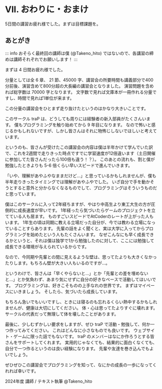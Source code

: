 # VII. おわりに・おまけ

5日間の講習お疲れ様でした。まずは目標課題を。

## あとがき

::: info
おそらく最終回の講師は僕 (@Takeno_hito) ではないので、各講習の締めは講師それぞれでお願いします！
:::

まずは 4 日間お疲れ様でした。

分量としては全 6 章、 21 節、45000 字、講習会の所要時間も講義部分で400分前後、演習含めて800分超の大長編の講習会となりました。
演習問題を含めれば総字数は 70000 字となります。
文字数で見れば文庫本が一冊作れる分量ですし、時間で見れば1単位が来ます。

この分量の講習会をひとまず走り抜けたというのはかなり大きいことです。

このサークル traP は、どうしても周りには経験者の新入部員がたくさんいます。
僕もプログラミングを触り始めてから 9 年目になります。
なので怖いと感じるかもしれないですが、しかし皆さんはそれに物怖じしないでほしいと考えています。

というのも、皆さんが受けたこの講習会の内容は僕は半年かけて学んでいた訳で、これを2週間で走りきった時点ですでに学習速度が12倍違います（土日開催に参加してた皆さんだったら100倍も違う！？）。
このあとの流れも、割と僕が勉強したときよりも 5-6 倍くらい早いスピードで進んでいきます。

「いや、理解があやふやなままだけど…」と思っているかもしれませんが、僕も半年走りきったタイミングでは理解があやふやでした。
いざ自分で手を動かそうとすると意外と分からなくなるものでして、プログラミングはそういうものだと思っています。

僕はこのサークルに入って2年経ちますが、やはり中高生より東工大生の方が圧倒的に成長速度が早いです。
1年経ったら気づいたらゲームのプロジェクトを立てている人も居ます。
ものすごいスピードでAtCoderのレートが上がった人もいます。
1年生の頃は同期に教える立場だった自分が、今では教わる立場になっていることすらあります。
先輩の話をよく聞くと、実は大学に入ってからプログラミングを始めたという人もたくさんいます。
なぜこんなにも早く成長できるかというと、それは僕は独学で1から勉強したのに対して、ここには勉強して成長できる環境が与えられているからです。

なので、今同期や先輩との間に見えるような壁は、思ってたよりも大きくなかったりします。もちろん壁が大きい人もいるのですが…。

というわけで、皆さんは「早くやらないと…」とか「先輩との差を埋めないと…」とか気負わず、あまり気にせずに自分の好きなペースで活動してほいいです。
プログラミングは、好きこそものの上手なれの世界です。
まずはマイペースにいきましょう。
そしたら、気づいたら成長しています。

もちろん急いでもいいですし、ときには寝るのも忘れるくらい熱中するかもしれませんが、健康は大切にしてください。
体・心は思ってたよりすぐに壊れます。
サークルの代表だって無理して体を壊したことがあります。

最後に、少しむずかしい要求をしますが、ぜひ traP で活動・勉強して、何か一つ作ってみてください。
これはどんなに小さなものでも良いです。
ウェブサイト・ゲームに限った話でもないです。
traP のメンバーはなにか作ろうとする皆さんをサポートしてくれます。
実用的じゃなくても、結果的に面白くなくても、自分で一つ作るというのは良い経験になります。
先輩や友達を巻き込んでもよいでしょう。

ぜひぜひこの講習会でプログラミングを知って、なにかの成長の一歩になってくれれば幸いです。

2024年度 講師 / テキスト執筆 @Takeno_hito
